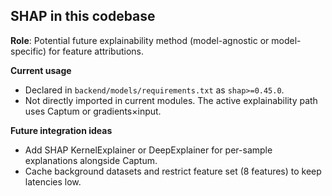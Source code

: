 ## SHAP in this codebase

**Role**: Potential future explainability method (model-agnostic or model-specific) for feature attributions.

**Current usage**
- Declared in `backend/models/requirements.txt` as `shap>=0.45.0`.
- Not directly imported in current modules. The active explainability path uses Captum or gradients×input.

**Future integration ideas**
- Add SHAP KernelExplainer or DeepExplainer for per-sample explanations alongside Captum.
- Cache background datasets and restrict feature set (8 features) to keep latencies low.


